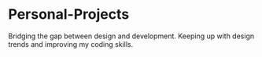 # Personal-Projects
Bridging the gap between design and development. Keeping up with design trends and improving my coding skills.
